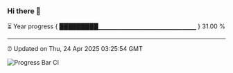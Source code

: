 ### Hi there 👋

⏳ Year progress { █████████▁▁▁▁▁▁▁▁▁▁▁▁▁▁▁▁▁▁▁▁▁ } 31.00 %

---

⏰ Updated on Thu, 24 Apr 2025 03:25:54 GMT

![Progress Bar CI](https://github.com/IshwaranRudhara/GIT-ACTION/workflows/Progress%20Bar%20CI/badge.svg)
